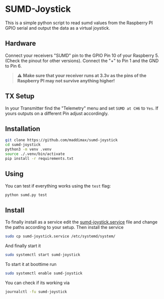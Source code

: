 # SUMD-Joystick

This is a simple python script to read sumd values from the Raspberry PI GPIO serial
and output the data as a virtual joystick.

## Hardware

Connect your receivers "SUMD" pin to the GPIO Pin 10 of your Raspberry 5.
(Check the pinout for other versions). Connect the "+" to Pin 1 and the GND
to Pin 6. 

> :warning: **Make sure that your receiver runs at 3.3v as the pins of the Raspberry PI may not survive anything higher!**

## TX Setup

In your Transmitter find the "Telemetry" menu and set `SUMD at CH6` to `Yes`. If yours outputs on a different Pin adjust accordingly.

## Installation

```bash
git clone https://github.com/maddimax/sumd-joystick
cd sumd-joystick
python3 -m venv .venv
source ./.venv/bin/activate
pip install -r requirements.txt
```

## Using

You can test if everything works using the `test` flag:

```bash 
python sumd.py test
```

## Install

To finally install as a service edit the [sumd-joystick.service](sumd-joystick.service) file and change the paths according
to your setup. Then install the service 

```bash 
sudo cp sumd-joystick.service /etc/systemd/system/
```

And finally start it 

```bash 
sudo systemctl start sumd-joystick
```

To start it at boottime run 

```bash
sudo systemctl enable sumd-joystick
```

You can check if its working via 

```bash
journalctl -fu sumd-joystick
```
